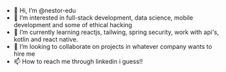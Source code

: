 - 👋 Hi, I’m @nestor-edu
- 👀 I’m interested in full-stack development, data science, mobile development and some of ethical hacking
- 🌱 I’m currently learning reactjs, tailwing, spring security, work with api's, kotlin and react native.
- 💞️ I’m looking to collaborate on projects in whatever company wants to hire me
- 📫 How to reach me through linkedin i guess!!

<!---
nestor-edu/nestor-edu is a ✨ special ✨ repository because its `README.md` (this file) appears on your GitHub profile.
You can click the Preview link to take a look at your changes.
--->

